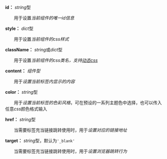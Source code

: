 **id：** *string*型

　　用于设置*当前组件的唯一id信息*

**style：** *dict*型

　　用于设置*当前组件的css样式*

**className：** *string*或*dict*型

　　用于设置*当前组件的css类名，支持[动态css](/advanced-classname)*

**content：** *组件型*

　　用于*设置当前标签内显示的内容*

**color：** *string*型

　　用于*设置当前标签的色彩风格*，可在预设的一系列主题色中选择，也可以传入任意*css*颜色格式输入

**href：** *string*型

　　当需要标签充当链接跳转使用时，用于*设置对应的链接地址*

**target：** *string*型，默认为`'_blank'`

　　当需要标签充当链接跳转使用时，用于*设置浏览器跳转行为*

